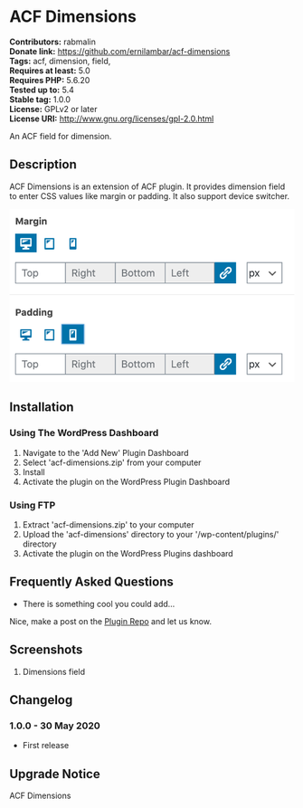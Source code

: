 # ACF Dimensions 

**Contributors:** rabmalin  
**Donate link:** https://github.com/ernilambar/acf-dimensions  
**Tags:** acf, dimension, field,  
**Requires at least:** 5.0  
**Requires PHP:** 5.6.20  
**Tested up to:** 5.4  
**Stable tag:** 1.0.0  
**License:** GPLv2 or later  
**License URI:** http://www.gnu.org/licenses/gpl-2.0.html  

An ACF field for dimension.

## Description 

ACF Dimensions is an extension of ACF plugin. It provides dimension field to enter CSS values like margin or padding. It also support device switcher.

![Dimensions Field Example](https://github.com/ernilambar/acf-dimensions/blob/master/plugin-assets/screenshot-1.png)

## Installation 

### Using The WordPress Dashboard 

1. Navigate to the 'Add New' Plugin Dashboard
2. Select 'acf-dimensions.zip' from your computer
3. Install
4. Activate the plugin on the WordPress Plugin Dashboard

### Using FTP

1. Extract 'acf-dimensions.zip' to your computer
2. Upload the 'acf-dimensions' directory to your '/wp-content/plugins/' directory
3. Activate the plugin on the WordPress Plugins dashboard

## Frequently Asked Questions 

* There is something cool you could add...

Nice, make a post on the [Plugin Repo](https://github.com/ernilambar/acf-dimensions/issues) and let us know.

## Screenshots 

1. Dimensions field

## Changelog 

### 1.0.0 - 30 May 2020 

* First release

## Upgrade Notice

ACF Dimensions
